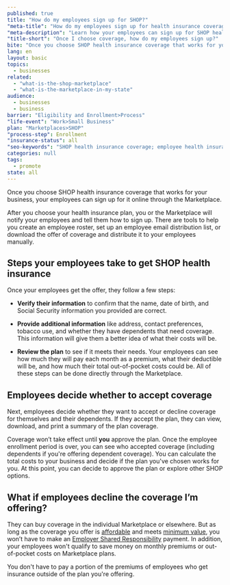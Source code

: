 ```yaml
---
published: true
title: "How do my employees sign up for SHOP?"
"meta-title": "How do my employees sign up for health insurance coverage?"
"meta-description": "Learn how your employees can sign up for SHOP health care coverage after you've chosen your health care plan. Read about employee health insurance options"
"title-short": "Once I choose coverage, how do my employees sign up?"
bite: "Once you choose SHOP health insurance coverage that works for your business, your employees can sign up for it online through the Marketplace"
lang: en
layout: basic
topics: 
  - businesses
related: 
  - "what-is-the-shop-marketplace"
  - "what-is-the-marketplace-in-my-state"
audience: 
  - businesses
  - business
barrier: "Eligibility and Enrollment>Process"
"life-event": "Work>Small Business"
plan: "Marketplaces>SHOP"
"process-step": Enrollment
"insurance-status": all
"seo-keywords": "SHOP health insurance coverage; employee health insurance; employee benefits"
categories: null
tags: 
  - promote
state: all
---
```


Once you choose SHOP health insurance coverage that works for your business, your employees can sign up for it online through the Marketplace. 

After you choose your health insurance plan, you or the Marketplace will notify your employees and tell them how to sign up. There are tools to help you create an employee roster, set up an employee email distribution list, or download the offer of coverage and distribute it to your employees manually. 

## Steps your employees take to get SHOP health insurance 

Once your employees get the offer, they follow a few steps:

* **Verify their information** to confirm that the name, date of birth, and Social Security information you provided are correct.

* **Provide additional information** like address, contact preferences, tobacco use, and whether they have dependents that need coverage. This information will give them a better idea of what their costs will be.

* **Review the plan** to see if it meets their needs. Your employees can see how much they will pay each month as a premium, what their deductible will be, and how much their total out-of-pocket costs could be. All of these steps can be done directly through the Marketplace.

## Employees decide whether to accept coverage

Next, employees decide whether they want to accept or decline coverage for themselves and their dependents. If they accept the plan, they can view, download, and print a summary of the plan coverage.

Coverage won’t take effect until **you** approve the plan. Once the employee enrollment period is over, you can see who accepted coverage (including dependents if you're offering dependent coverage). You can calculate the total costs to your business and decide if the plan you've chosen works for you. At this point, you can decide to approve the plan or explore other SHOP options.

## What if employees decline the coverage I’m offering?

They can buy coverage in the individual Marketplace or elsewhere. But as long as the coverage you offer is [affordable](/glossary/affordable-coverage "glossary") and meets [minimum value](/glossary/minimum-value "glossary"), you won’t have to make an [Employer Shared Responsibility](/glossary/employer-shared-responsibility-payment "glossary") payment. In addition, your employees won't qualify to save money on monthly premiums or out-of-pocket costs on Marketplace plans. 

You don't have to pay a portion of the premiums of employees who get insurance outside of the plan you're offering.
